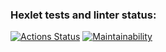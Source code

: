 ### Hexlet tests and linter status:
[![Actions Status](https://github.com/YaroslavGrigoryev/php-project-lvl1/workflows/hexlet-check/badge.svg)](https://github.com/YaroslavGrigoryev/php-project-lvl1/actions)
[![Maintainability](https://api.codeclimate.com/v1/badges/a99a88d28ad37a79dbf6/maintainability)](https://codeclimate.com/github/codeclimate/codeclimate/maintainability)
